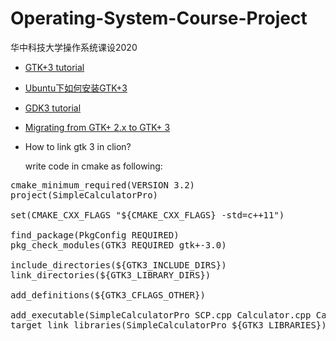 # Operating-System-Course-Project
华中科技大学操作系统课设2020

- [GTK+3 tutorial](https://developer.gnome.org/gtk3/stable/gtk-getting-started.html)
- [Ubuntu下如何安装GTK+3](https://www.jianshu.com/p/64ca37b99244)
- [GDK3 tutorial](https://developer.gnome.org/gdk3/stable/)
- [Migrating from GTK+ 2.x to GTK+ 3](https://developer.gnome.org/gtk3/stable/gtk-migrating-2-to-3.html)
- How to link gtk 3 in clion?

  write code in cmake as following:
<pre>
cmake_minimum_required(VERSION 3.2)
project(SimpleCalculatorPro)

set(CMAKE_CXX_FLAGS "${CMAKE_CXX_FLAGS} -std=c++11")

find_package(PkgConfig REQUIRED)
pkg_check_modules(GTK3 REQUIRED gtk+-3.0)

include_directories(${GTK3_INCLUDE_DIRS})
link_directories(${GTK3_LIBRARY_DIRS})

add_definitions(${GTK3_CFLAGS_OTHER})

add_executable(SimpleCalculatorPro SCP.cpp Calculator.cpp Calculator.h Arithmetics.cpp Arithmetics.h History.cpp History.h Interface.cpp Interface.h)
target_link_libraries(SimpleCalculatorPro ${GTK3_LIBRARIES})
</pre>
